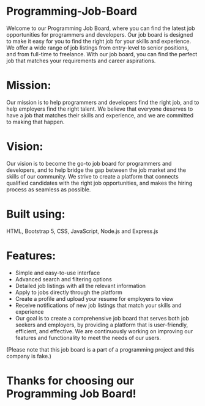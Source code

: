 # Programming-Job-Board
 Welcome to our Programming Job Board, where you can find the latest job opportunities for programmers and developers. Our job board is designed to make it easy for you to find the right job for your skills and experience. We offer a wide range of job listings from entry-level to senior positions, and from full-time to freelance. With our job board, you can find the perfect job that matches your requirements and career aspirations.

# Mission:
Our mission is to help programmers and developers find the right job, and to help employers find the right talent. We believe that everyone deserves to have a job that matches their skills and experience, and we are committed to making that happen.

# Vision:
Our vision is to become the go-to job board for programmers and developers, and to help bridge the gap between the job market and the skills of our community. We strive to create a platform that connects qualified candidates with the right job opportunities, and makes the hiring process as seamless as possible.

# Built using:
HTML, Bootstrap 5, CSS, JavaScript, Node.js and Express.js

# Features:
* Simple and easy-to-use interface
* Advanced search and filtering options
* Detailed job listings with all the relevant information
* Apply to jobs directly through the platform
* Create a profile and upload your resume for employers to view
* Receive notifications of new job listings that match your skills and experience
* Our goal is to create a comprehensive job board that serves both job seekers and employers, by providing a platform that is user-friendly, efficient, and effective. We are continuously working on improving our features and functionality to meet the needs of our users.

(Please note that this job board is a part of a programming project and this company is fake.)
# Thanks for choosing our Programming Job Board!
